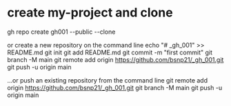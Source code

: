 
# create my-project and clone 
gh repo create gh001 --public --clone



or create a new repository on the command line
echo "# _gh_001" >> README.md
git init
git add README.md
git commit -m "first commit"
git branch -M main
git remote add origin https://github.com/bsnp21/_gh_001.git
git push -u origin main


…or push an existing repository from the command line
git remote add origin https://github.com/bsnp21/_gh_001.git
git branch -M main
git push -u origin main